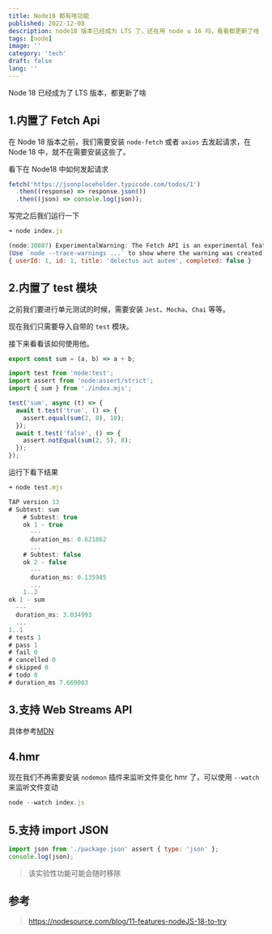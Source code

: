 ```yaml
---
title: Node18 都有啥功能
published: 2022-12-08
description: node18 版本已经成为 LTS 了，还在用 node ≤ 16 吗，看看都更新了啥
tags: [node]
image: ''
category: 'tech'
draft: false
lang: ''
---
```


Node 18 已经成为了 LTS 版本，都更新了啥

## 1.内置了 Fetch Api

在 Node 18 版本之前，我们需要安装 `node-fetch` 或者 `axios` 去发起请求，在 Node 18 中，就不在需要安装这些了。

看下在 Node18 中如何发起请求

```js filename="index.js"
fetch('https://jsonplaceholder.typicode.com/todos/1')
  .then((response) => response.json())
  .then((json) => console.log(json));
```

写完之后我们运行一下

```js
➜ node index.js

(node:30887) ExperimentalWarning: The Fetch API is an experimental feature. This feature could change at any time
(Use `node --trace-warnings ...` to show where the warning was created)
{ userId: 1, id: 1, title: 'delectus aut autem', completed: false }
```

## 2.内置了 test 模块

之前我们要进行单元测试的时候，需要安装 `Jest`、`Mocha`、`Chai` 等等。

现在我们只需要导入自带的 `test` 模块。

接下来看看该如何使用他。

```js filename="index.mjs"
export const sum = (a, b) => a + b;
```

```js filename="test.mjs"
import test from 'node:test';
import assert from 'node:assert/strict';
import { sum } from './index.mjs';

test('sum', async (t) => {
  await t.test('true', () => {
    assert.equal(sum(2, 8), 10);
  });
  await t.test('false', () => {
    assert.notEqual(sum(2, 5), 8);
  });
});
```

运行下看下结果

```js
➜ node test.mjs

TAP version 13
# Subtest: sum
    # Subtest: true
    ok 1 - true
      ---
      duration_ms: 0.621862
      ...
    # Subtest: false
    ok 2 - false
      ---
      duration_ms: 0.135985
      ...
    1..2
ok 1 - sum
  ---
  duration_ms: 3.034993
  ...
1..1
# tests 1
# pass 1
# fail 0
# cancelled 0
# skipped 0
# todo 0
# duration_ms 7.669003
```

## 3.支持 Web Streams API

具体参考[MDN](https://developer.mozilla.org/en-US/docs/Web/API/Streams_API)

## 4.hmr

现在我们不再需要安装 `nodemon` 插件来监听文件变化 hmr 了，可以使用 `--watch` 来监听文件变动

```js
node --watch index.js
```

## 5.支持 import JSON

```js
import json from './package.json' assert { type: 'json' };
console.log(json);
```

> 该实验性功能可能会随时移除

## 参考

> https://nodesource.com/blog/11-features-nodeJS-18-to-try
